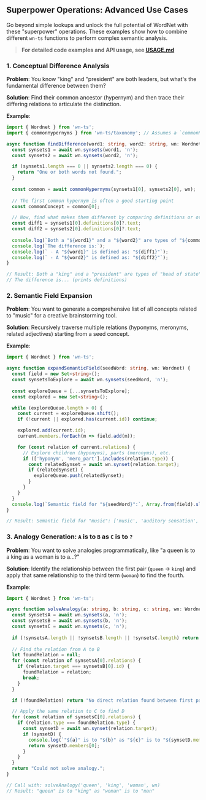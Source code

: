## Superpower Operations: Advanced Use Cases

Go beyond simple lookups and unlock the full potential of WordNet with these "superpower" operations. These examples show how to combine different `wn-ts` functions to perform complex semantic analysis.

> **For detailed code examples and API usage, see [USAGE.md](./USAGE.md#advancedsuperpower-use-cases)**

### 1. Conceptual Difference Analysis

**Problem**: You know "king" and "president" are both leaders, but what's the fundamental difference between them?

**Solution**: Find their common ancestor (hypernym) and then trace their differing relations to articulate the distinction.

**Example**:
```typescript
import { Wordnet } from 'wn-ts';
import { commonHypernyms } from 'wn-ts/taxonomy'; // Assumes a `commonHypernyms` utility exists

async function findDifference(word1: string, word2: string, wn: Wordnet) {
  const synsets1 = await wn.synsets(word1, 'n');
  const synsets2 = await wn.synsets(word2, 'n');

  if (synsets1.length === 0 || synsets2.length === 0) {
    return "One or both words not found.";
  }
  
  const common = await commonHypernyms(synsets1[0], synsets2[0], wn);
  
  // The first common hypernym is often a good starting point
  const commonConcept = common[0];

  // Now, find what makes them different by comparing definitions or other relations.
  const diff1 = synsets1[0].definitions[0]?.text;
  const diff2 = synsets2[0].definitions[0]?.text;
  
  console.log(`Both a "${word1}" and a "${word2}" are types of "${commonConcept.members[0]}".`);
  console.log(`The difference is:`);
  console.log(` - A "${word1}" is defined as: "${diff1}"`);
  console.log(` - A "${word2}" is defined as: "${diff2}"`);
}

// Result: Both a "king" and a "president" are types of "head of state".
// The difference is... (prints definitions)
```

### 2. Semantic Field Expansion

**Problem**: You want to generate a comprehensive list of all concepts related to "music" for a creative brainstorming tool.

**Solution**: Recursively traverse multiple relations (hyponyms, meronyms, related adjectives) starting from a seed concept.

**Example**:
```typescript
import { Wordnet } from 'wn-ts';

async function expandSemanticField(seedWord: string, wn: Wordnet) {
  const field = new Set<string>();
  const synsetsToExplore = await wn.synsets(seedWord, 'n');
  
  const exploreQueue = [...synsetsToExplore];
  const explored = new Set<string>();

  while (exploreQueue.length > 0) {
    const current = exploreQueue.shift();
    if (!current || explored.has(current.id)) continue;

    explored.add(current.id);
    current.members.forEach(m => field.add(m));

    for (const relation of current.relations) {
      // Explore children (hyponyms), parts (meronyms), etc.
      if (['hyponym', 'mero_part'].includes(relation.type)) {
        const relatedSynset = await wn.synset(relation.target);
        if (relatedSynset) {
          exploreQueue.push(relatedSynset);
        }
      }
    }
  }
  console.log(`Semantic field for "${seedWord}":`, Array.from(field).slice(0, 20));
}

// Result: Semantic field for "music": ['music', 'auditory sensation', 'vocal music', 'instrumental music', 'piece of music', 'musical composition', 'opus', 'genre', 'melody', 'harmony', 'rhythm', ...and so on]
```

### 3. Analogy Generation: `A` is to `B` as `C` is to `?`

**Problem**: You want to solve analogies programmatically, like "a queen is to a king as a woman is to a...?"

**Solution**: Identify the relationship between the first pair (`queen` -> `king`) and apply that same relationship to the third term (`woman`) to find the fourth.

**Example**:
```typescript
import { Wordnet } from 'wn-ts';

async function solveAnalogy(a: string, b: string, c: string, wn: Wordnet) {
  const synsetsA = await wn.synsets(a, 'n');
  const synsetsB = await wn.synsets(b, 'n');
  const synsetsC = await wn.synsets(c, 'n');
  
  if (!synsetsA.length || !synsetsB.length || !synsetsC.length) return "Words not found.";
  
  // Find the relation from A to B
  let foundRelation = null;
  for (const relation of synsetsA[0].relations) {
    if (relation.target === synsetsB[0].id) {
      foundRelation = relation;
      break;
    }
  }

  if (!foundRelation) return "No direct relation found between first pair.";

  // Apply the same relation to C to find D
  for (const relation of synsetsC[0].relations) {
    if (relation.type === foundRelation.type) {
      const synsetD = await wn.synset(relation.target);
      if (synsetD) {
        console.log(`"${a}" is to "${b}" as "${c}" is to "${synsetD.members[0]}"`);
        return synsetD.members[0];
      }
    }
  }
  return "Could not solve analogy.";
}

// Call with: solveAnalogy('queen', 'king', 'woman', wn)
// Result: "queen" is to "king" as "woman" is to "man" 